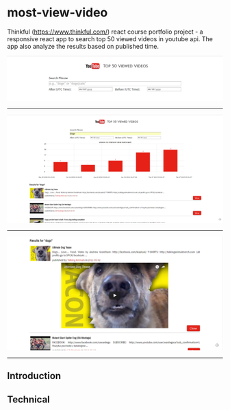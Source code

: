 # most-view-video
Thinkful (https://www.thinkful.com/) react course portfolio project - a responsive react app to search top 50 viewed videos in youtube api. The app also analyze the results based on published time.

![search bar](https://github.com/wangmeng255/most-view-video/blob/dev/img/youtube_searchBar.png "search bar")
***
![search results](https://github.com/wangmeng255/most-view-video/blob/dev/img/youtube_results.png "search results")
***
![play video](https://github.com/wangmeng255/most-view-video/blob/dev/img/youtube_play.png "play video")
***
## Introduction

## Technical
